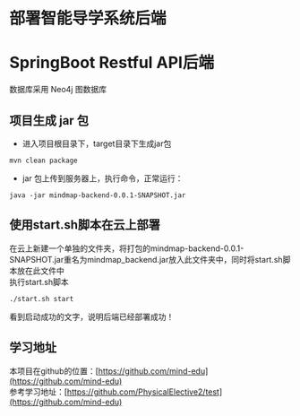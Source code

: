 # 部署智能导学系统后端
# SpringBoot Restful API后端

数据库采用 Neo4j 图数据库

## 项目生成 jar 包

- 进入项目根目录下，target目录下生成jar包

```
mvn clean package
```

- jar 包上传到服务器上，执行命令，正常运行：

```
java -jar mindmap-backend-0.0.1-SNAPSHOT.jar
```
 
 ## 使用start.sh脚本在云上部署

在云上新建一个单独的文件夹，将打包的mindmap-backend-0.0.1-SNAPSHOT.jar重名为mindmap_backend.jar放入此文件夹中，同时将start.sh脚本放在此文件中<br/>
执行start.sh脚本
```
./start.sh start
```
看到启动成功的文字，说明后端已经部署成功！

## 学习地址
本项目在github的位置：[https://github.com/mind-edu](https://github.com/mind-edu)<br/>
参考学习地址：[https://github.com/PhysicalElective2/test](https://github.com/mind-edu)


 

